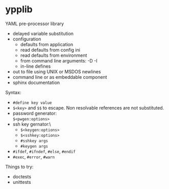# ypplib

YAML pre-processor library

- delayed variable substitution
- configuration
  - defaults from application
  - read defaults from config ini
  - read defaults from environment
  - from command line arguments: -D -I
  - in-line defines
- out to file using UNIX or MSDOS newlines
- command line or as embeddable component
- sphinx documentation

Syntax:

- `#define key value`
- `$<key>` and `$$` to escape.  Non resolvable references are not
  substituted.
- password generator:\
  `$<pwgen:options>`
- ssh key gernator:\
  - `$<keygen:options>`
  - `$<sshkey:options>`
  - `#sshkey args`
  - `#keygen args`
- `#ifdef`, `#ifndef`, `#else`, `#endif`
- `#exec`, `#error`, `#warn`

Things to try:

- doctests
- unittests

